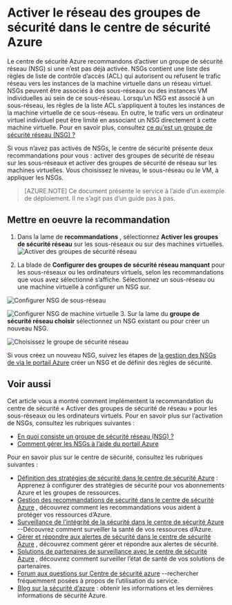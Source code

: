 <properties
   pageTitle="Activer le réseau des groupes de sécurité dans le centre de sécurité Azure | Microsoft Azure"
   description="Ce document vous montre comment implémenter la recommandation du centre de sécurité Azure **Activer des groupes de sécurité réseau**."
   services="security-center"
   documentationCenter="na"
   authors="TerryLanfear"
   manager="MBaldwin"
   editor=""/>

<tags
   ms.service="security-center"
   ms.devlang="na"
   ms.topic="article"
   ms.tgt_pltfrm="na"
   ms.workload="na"
   ms.date="07/29/2016"
   ms.author="terrylan"/>

# <a name="enable-network-security-groups-in-azure-security-center"></a>Activer le réseau des groupes de sécurité dans le centre de sécurité Azure

Le centre de sécurité Azure recommandons d’activer un groupe de sécurité réseau (NSG) si une n’est pas déjà activée. NSGs contient une liste des règles de liste de contrôle d’accès (ACL) qui autorisent ou refusent le trafic réseau vers les instances de la machine virtuelle dans un réseau virtuel. NSGs peuvent être associés à des sous-réseaux ou des instances VM individuelles au sein de ce sous-réseau. Lorsqu’un NSG est associé à un sous-réseau, les règles de la liste ACL s’appliquent à toutes les instances de la machine virtuelle de ce sous-réseau. En outre, le trafic vers un ordinateur virtuel individuel peut être limité en associant un NSG directement à cette machine virtuelle. Pour en savoir plus, consultez [ce qu’est un groupe de sécurité réseau (NSG) ?](../virtual-network/virtual-networks-nsg.md)

Si vous n’avez pas activés de NSGs, le centre de sécurité présente deux recommandations pour vous : activer des groupes de sécurité de réseau sur les sous-réseaux et activer des groupes de sécurité de réseau sur les machines virtuelles. Vous choisissez le niveau, le sous-réseau ou le VM, à appliquer les NSGs.


> [AZURE.NOTE] Ce document présente le service à l’aide d’un exemple de déploiement.  Il ne s’agit pas d’un guide pas à pas.

## <a name="implement-the-recommendation"></a>Mettre en oeuvre la recommandation

1. Dans la lame de **recommandations** , sélectionnez **Activer les groupes de sécurité réseau** sur les sous-réseaux ou sur des machines virtuelles.
![Activer des groupes de sécurité réseau][1]

2. La blade de **Configurer des groupes de sécurité réseau manquant** pour les sous-réseaux ou les ordinateurs virtuels, selon les recommandations que vous avez sélectionné s’affiche. Sélectionnez un sous-réseau ou une machine virtuelle à configurer un NSG sur.

  ![Configurer NSG de sous-réseau][2]

  ![Configurer NSG de machine virtuelle][3]
3. Sur la lame du **groupe de sécurité réseau choisir** sélectionnez un NSG existant ou pour créer un nouveau NSG.

  ![Choisissez le groupe de sécurité réseau][4]

Si vous créez un nouveau NSG, suivez les étapes de [la gestion des NSGs de via le portail Azure](../virtual-network/virtual-networks-create-nsg-arm-pportal.md) créer un NSG et de définir des règles de sécurité.

## <a name="see-also"></a>Voir aussi

Cet article vous a montré comment implémentent la recommandation du centre de sécurité « Activer des groupes de sécurité de réseau » pour les sous-réseaux ou les ordinateurs virtuels. Pour en savoir plus sur l’activation de NSGs, consultez les rubriques suivantes :

- [En quoi consiste un groupe de sécurité réseau (NSG) ?](../virtual-network/virtual-networks-nsg.md)
- [Comment gérer les NSGs à l’aide du portail Azure](../virtual-network/virtual-networks-create-nsg-arm-pportal.md)

Pour en savoir plus sur le centre de sécurité, consultez les rubriques suivantes :

- [Définition des stratégies de sécurité dans le centre de sécurité Azure](security-center-policies.md) : Apprenez à configurer des stratégies de sécurité pour vos abonnements Azure et les groupes de ressources.
- [Gestion des recommandations de sécurité dans le centre de sécurité Azure](security-center-recommendations.md) , découvrez comment les recommandations vous aident à protéger vos ressources d’Azure.
- [Surveillance de l’intégrité de la sécurité dans le centre de sécurité Azure](security-center-monitoring.md) --Découvrez comment surveiller la santé de vos ressources d’Azure.
- [Gérer et répondre aux alertes de sécurité dans le centre de sécurité Azure](security-center-managing-and-responding-alerts.md) , découvrez comment gérer et répondre aux alertes de sécurité.
- [Solutions de partenaires de surveillance avec le centre de sécurité Azure](security-center-partner-solutions.md) , découvrez comment surveiller l’état de santé de vos solutions de partenaires.
- [Forum aux questions sur Centre de sécurité azure](security-center-faq.md) --rechercher fréquemment posées à propos de l’utilisation du service.
- [Blog sur la sécurité d’azure](http://blogs.msdn.com/b/azuresecurity/) : obtenir les informations et les dernières informations de sécurité Azure.

<!--Image references-->
[1]: ./media/security-center-enable-nsg/enable-nsg.png
[2]:./media/security-center-enable-nsg/configure-nsg-for-subnet.png
[3]: ./media/security-center-enable-nsg/configure-nsg-for-vm.png
[4]: ./media/security-center-enable-nsg/choose-nsg.png
